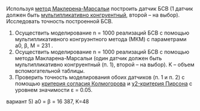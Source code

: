 Используя [метод Маклерена-Марсальи](https://ru.wikipedia.org/wiki/%D0%93%D0%B5%D0%BD%D0%B5%D1%80%D0%B0%D1%82%D0%BE%D1%80_%D0%9C%D0%B0%D0%BA%D0%BB%D0%B0%D1%80%D0%B5%D0%BD%D0%B0_%E2%80%94_%D0%9C%D0%B0%D1%80%D1%81%D0%B0%D0%BB%D1%8C%D0%B8) построить датчик БСВ (1 датчик должен быть [мультипликативно конгруентный](https://ru.wikipedia.org/wiki/%D0%9B%D0%B8%D0%BD%D0%B5%D0%B9%D0%BD%D1%8B%D0%B9_%D0%BA%D0%BE%D0%BD%D0%B3%D1%80%D1%83%D1%8D%D0%BD%D1%82%D0%BD%D1%8B%D0%B9_%D0%BC%D0%B5%D1%82%D0%BE%D0%B4), второй – на выбор). Исследовать точность построенной БСВ.
1)	Осуществить моделирование n = 1000 реализаций БСВ с помощью мультипликативного конгруэнтного метода (МКМ) с параметрами a0, β, M = 231 .
2)	Осуществить моделирование n = 1000 реализаций БСВ с помощью метода Макларена-Марсальи (один датчик должен быть мультипликативно конгруентный (п. 1), второй – на выбор).
K – объем вспомогательной таблицы.
3)	Проверить точность моделирования обоих датчиков (п. 1 и п. 2) с помощью [критерия согласия Колмогорова](https://ru.wikipedia.org/wiki/%D0%9A%D1%80%D0%B8%D1%82%D0%B5%D1%80%D0%B8%D0%B9_%D1%81%D0%BE%D0%B3%D0%BB%D0%B0%D1%81%D0%B8%D1%8F_%D0%9A%D0%BE%D0%BB%D0%BC%D0%BE%D0%B3%D0%BE%D1%80%D0%BE%D0%B2%D0%B0) и [χ2-критерия Пирсона](https://ru.wikipedia.org/wiki/%D0%9A%D1%80%D0%B8%D1%82%D0%B5%D1%80%D0%B8%D0%B9_%D1%81%D0%BE%D0%B3%D0%BB%D0%B0%D1%81%D0%B8%D1%8F_%D0%9F%D0%B8%D1%80%D1%81%D0%BE%D0%BD%D0%B0) с уровнем значимости ε = 0.05.

вариант 5) a0 = β = 16 387, K=48
